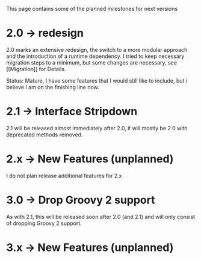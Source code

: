 This page contains some of the planned milestones for next versions

# 2.0 -> redesign

2.0 marks an extensive redesign, the switch to a more modular approach and the introduction of a runtime dependency. 
I tried to keep necessary migration steps to a minimum, but some changes are necessary, see [[Migration]] for Details.

Status: Mature, I have some features that I would still like to include, but i believe I am on the finishing line now.

# 2.1 -> Interface Stripdown

2.1 will be released almost immediately after 2.0, it will mostly be 2.0 with deprecated methods removed.

# 2.x -> New Features (unplanned)

I do not plan release additional features for 2.x

# 3.0 -> Drop Groovy 2 support

As with 2.1, this will be released soon after 2.0 (and 2.1) and will only consist of dropping Groovy 2 support.

# 3.x -> New Features (unplanned)




